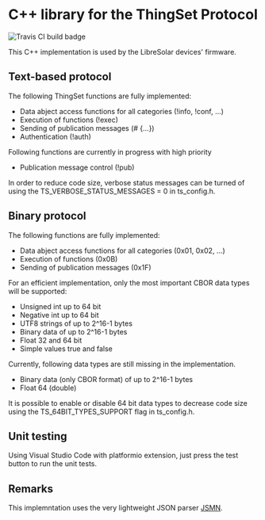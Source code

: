 # C++ library for the ThingSet Protocol

![Travis CI build badge](https://travis-ci.com/ThingSet/thingset-cpp.svg?branch=master)

This C++ implementation is used by the LibreSolar devices' firmware.

## Text-based protocol

The following ThingSet functions are fully implemented:

- Data abject access functions for all categories (!info, !conf, ...)
- Execution of functions (!exec)
- Sending of publication messages (# {...})
- Authentication (!auth)

Following functions are currently in progress with high priority

- Publication message control (!pub)

In order to reduce code size, verbose status messages can be turned of using the TS_VERBOSE_STATUS_MESSAGES = 0 in ts_config.h.

## Binary protocol

The following functions are fully implemented:

- Data abject access functions for all categories (0x01, 0x02, ...)
- Execution of functions (0x0B)
- Sending of publication messages (0x1F)

For an efficient implementation, only the most important CBOR data types will be supported:

- Unsigned int up to 64 bit
- Negative int up to 64 bit
- UTF8 strings of up to 2^16-1 bytes
- Binary data of up to 2^16-1 bytes
- Float 32 and 64 bit
- Simple values true and false

Currently, following data types are still missing in the implementation.

- Binary data (only CBOR format)  of up to 2^16-1 bytes
- Float 64 (double)

It is possible to enable or disable 64 bit data types to decrease code size using the TS_64BIT_TYPES_SUPPORT flag in ts_config.h.

## Unit testing

Using Visual Studio Code with platformio extension, just press the test button to run the unit tests.

## Remarks

This implemntation uses the very lightweight JSON parser [JSMN](https://github.com/zserge/jsmn).